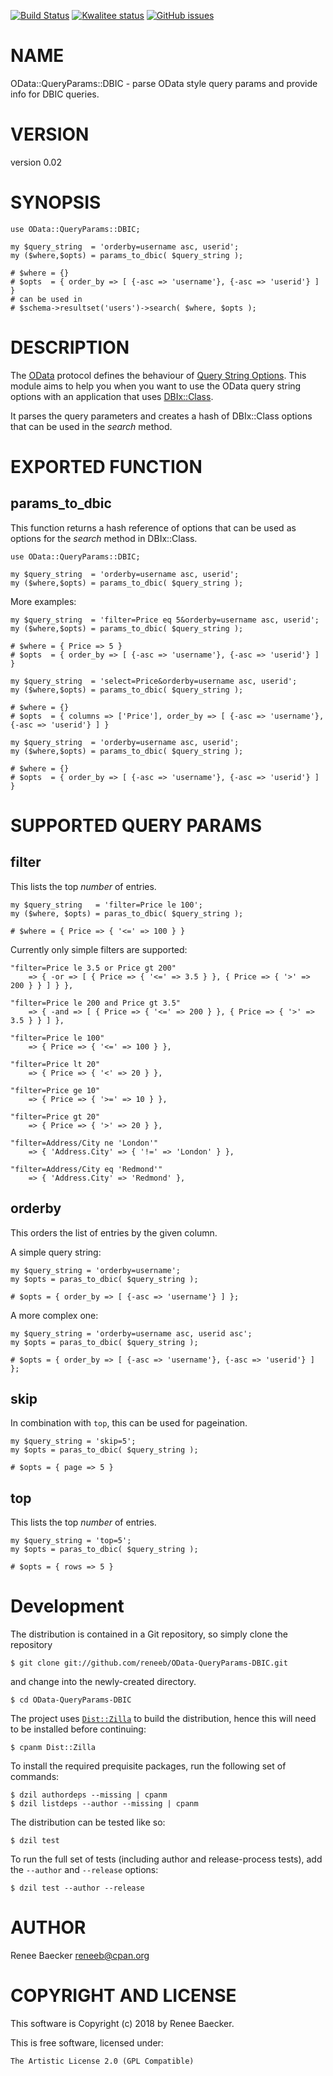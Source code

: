 [![Build Status](https://travis-ci.org/reneeb/OData-QueryParams-DBIC.svg?branch=master)](https://travis-ci.org/reneeb/OData-QueryParams-DBIC)
[![Kwalitee status](http://cpants.cpanauthors.org/dist/OData-QueryParams-DBIC.png)](http://cpants.charsbar.org/dist/overview/OData-QueryParams-DBIC)
[![GitHub issues](https://img.shields.io/github/issues/reneeb/OData-QueryParams-DBIC.svg)](https://github.com/reneeb/OData-QueryParams-DBIC/issues)

# NAME

OData::QueryParams::DBIC - parse OData style query params and provide info for DBIC queries.

# VERSION

version 0.02

# SYNOPSIS

    use OData::QueryParams::DBIC;
    
    my $query_string  = 'orderby=username asc, userid';
    my ($where,$opts) = params_to_dbic( $query_string );
    
    # $where = {}
    # $opts  = { order_by => [ {-asc => 'username'}, {-asc => 'userid'} ] }
    # can be used in
    # $schema->resultset('users')->search( $where, $opts );

# DESCRIPTION

The [OData](https://www.odata.org) protocol defines the behaviour of
[Query String Options](https://www.odata.org/documentation/odata-version-2-0/uri-conventions/#QueryStringOptions).
This module aims to help you when you want to use the OData query string options with an application
that uses [DBIx::Class](https://metacpan.org/pod/DBIx::Class).

It parses the query parameters and creates a hash of DBIx::Class options that can be used
in the _search_ method.

# EXPORTED FUNCTION

## params\_to\_dbic

This function returns a hash reference of options that can be used as options for the _search_ method in
DBIx::Class.

    use OData::QueryParams::DBIC;
    
    my $query_string  = 'orderby=username asc, userid';
    my ($where,$opts) = params_to_dbic( $query_string );

More examples:

    my $query_string  = 'filter=Price eq 5&orderby=username asc, userid';
    my ($where,$opts) = params_to_dbic( $query_string );
    
    # $where = { Price => 5 }
    # $opts  = { order_by => [ {-asc => 'username'}, {-asc => 'userid'} ] }

    my $query_string  = 'select=Price&orderby=username asc, userid';
    my ($where,$opts) = params_to_dbic( $query_string );
    
    # $where = {}
    # $opts  = { columns => ['Price'], order_by => [ {-asc => 'username'}, {-asc => 'userid'} ] }

    my $query_string  = 'orderby=username asc, userid';
    my ($where,$opts) = params_to_dbic( $query_string );
    
    # $where = {}
    # $opts  = { order_by => [ {-asc => 'username'}, {-asc => 'userid'} ] }

# SUPPORTED QUERY PARAMS

## filter

This lists the top _number_ of entries.

    my $query_string   = 'filter=Price le 100';
    my ($where, $opts) = paras_to_dbic( $query_string );
    
    # $where = { Price => { '<=' => 100 } }

Currently only simple filters are supported:

    "filter=Price le 3.5 or Price gt 200"
        => { -or => [ { Price => { '<=' => 3.5 } }, { Price => { '>' => 200 } } ] } },
    
    "filter=Price le 200 and Price gt 3.5"
        => { -and => [ { Price => { '<=' => 200 } }, { Price => { '>' => 3.5 } } ] },
    
    "filter=Price le 100"
        => { Price => { '<=' => 100 } },
    
    "filter=Price lt 20"
        => { Price => { '<' => 20 } },
    
    "filter=Price ge 10"
        => { Price => { '>=' => 10 } },
    
    "filter=Price gt 20"
        => { Price => { '>' => 20 } },
    
    "filter=Address/City ne 'London'"
        => { 'Address.City' => { '!=' => 'London' } },
    
    "filter=Address/City eq 'Redmond'"
        => { 'Address.City' => 'Redmond' },

## orderby

This orders the list of entries by the given column.

A simple query string:

    my $query_string = 'orderby=username';
    my $opts = paras_to_dbic( $query_string );
    
    # $opts = { order_by => [ {-asc => 'username'} ] };

A more complex one:

    my $query_string = 'orderby=username asc, userid asc';
    my $opts = paras_to_dbic( $query_string );
    
    # $opts = { order_by => [ {-asc => 'username'}, {-asc => 'userid'} ] };

## skip

In combination with `top`, this can be used for pageination.

    my $query_string = 'skip=5';
    my $opts = paras_to_dbic( $query_string );
    
    # $opts = { page => 5 }

## top

This lists the top _number_ of entries.

    my $query_string = 'top=5';
    my $opts = paras_to_dbic( $query_string );
    
    # $opts = { rows => 5 }



# Development

The distribution is contained in a Git repository, so simply clone the
repository

```
$ git clone git://github.com/reneeb/OData-QueryParams-DBIC.git
```

and change into the newly-created directory.

```
$ cd OData-QueryParams-DBIC
```

The project uses [`Dist::Zilla`](https://metacpan.org/pod/Dist::Zilla) to
build the distribution, hence this will need to be installed before
continuing:

```
$ cpanm Dist::Zilla
```

To install the required prequisite packages, run the following set of
commands:

```
$ dzil authordeps --missing | cpanm
$ dzil listdeps --author --missing | cpanm
```

The distribution can be tested like so:

```
$ dzil test
```

To run the full set of tests (including author and release-process tests),
add the `--author` and `--release` options:

```
$ dzil test --author --release
```

# AUTHOR

Renee Baecker <reneeb@cpan.org>

# COPYRIGHT AND LICENSE

This software is Copyright (c) 2018 by Renee Baecker.

This is free software, licensed under:

    The Artistic License 2.0 (GPL Compatible)

